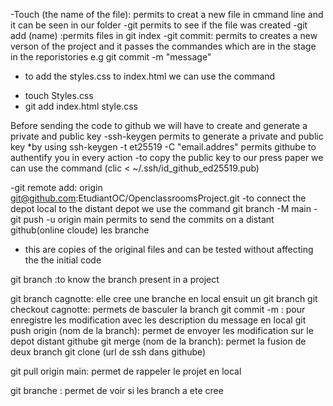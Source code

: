  -Touch (the name of the file): permits to creat a new file in cmmand line and it can be seen in our folder
 -git permits to see if the file was created
 -git add (name) :permits files in git index
 -git commit: permits to creates a new verson of the project and it passes the commandes which are in the stage in the reporistories
 e.g git commit -m "message"
 - to add the styles.css to index.html we can use the command
 * touch Styles.css 
 * git add index.html style.css


 Before sending the code to github we will have to create and generate a private and public key
 -ssh-keygen permits to generate a private and public key 
 *by using ssh-keygen -t et25519 -C "email.addres" permits githube to authentify you in every action
 -to copy the public key to our press paper we can use the command (clic < ~/.ssh/id_github_ed25519.pub)

 -git remote add:
origin git@github.com:EtudiantOC/OpenclassroomsProject.git
-to connect the depot local to the distant depot we use the command git branch -M main
-git push -u origin main permits to send the commits on a distant github(online cloude)
  les branche
- this are copies of the original files and can be tested without affecting the the initial code

git branch :to know the branch present in a project

git branch cagnotte: elle cree une branche en local
ensuit un git branch
git checkout cagnotte: permets de basculer la branch
git commit -m : pour enregistre les modification avec les description du message en local
git push origin (nom de la branch): permet de envoyer les modification sur le depot distant githube
git merge (nom de la branch): permet la fusion de deux branch
git clone (url de ssh dans githube)

git pull origin main: permet de rappeler le projet en local

git branche : permet de voir si les branch a ete cree


